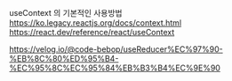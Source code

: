 useContext 의 기본적인 사용방법
https://ko.legacy.reactjs.org/docs/context.html
https://react.dev/reference/react/useContext

https://velog.io/@code-bebop/useReducer%EC%97%90-%EB%8C%80%ED%95%B4-%EC%95%8C%EC%95%84%EB%B3%B4%EC%9E%90